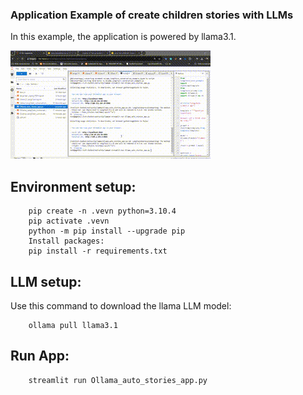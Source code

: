 ### Application Example of create children stories with LLMs

In this example, the application is powered by llama3.1.

![Video Example](video/usage_example.gif)

## Environment setup:

		pip create -n .vevn python=3.10.4  
		pip activate .vevn
		python -m pip install --upgrade pip
		Install packages:
		pip install -r requirements.txt

## LLM setup:
Use this command to download the llama LLM model:

		ollama pull llama3.1 
        
## Run App:
		streamlit run Ollama_auto_stories_app.py
